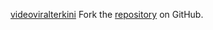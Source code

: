 [videoviralterkini](https://videoviralterkini.pages.dev)
Fork the [repository](https://github.com/hormabalun) on GitHub.
